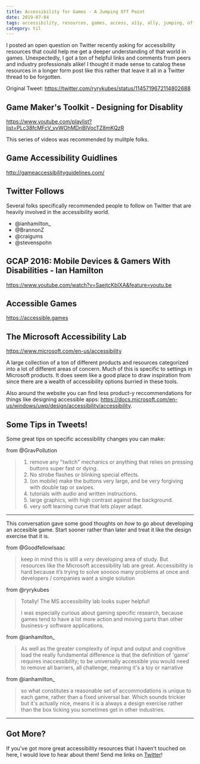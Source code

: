 ```yaml
---
title: Accessibility for Games - A Jumping Off Point
date: 2019-07-04
tags: accessibility, resources, games, access, a11y, ally, jumping, off, point, start
category: til
---
```


I posted an open question on Twitter recently asking for accessibility resources that could help me get a deeper understanding of that world in games. Unexpectedly, I got a ton of helpful links and comments from peers and industry professionals alike! I thought it made sense to catalog these resources in a longer form post like this rather that leave it all in a Twitter thread to be forgotten.

Original Tweet:
https://twitter.com/ryrykubes/status/1145719672114802688

## Game Maker's Toolkit - Designing for Disablity
https://www.youtube.com/playlist?list=PLc38fcMFcV_vvWOhMDriBlVocTZ8mKQzR

This series of videos was recommended by mulitple folks. 

## Game Accessibility Guidlines
http://gameaccessibilityguidelines.com/

## Twitter Follows
Several folks specifically recommended people to follow on Twitter that are heavily involved in the accessibility world. 

- @ianhamilton_
- @BrannonZ
- @craigums
- @stevenspohn

## GCAP 2016: Mobile Devices & Gamers With Disabilities - Ian Hamilton
https://www.youtube.com/watch?v=SaejtcKbIXA&feature=youtu.be

## Accessible Games
https://accessible.games 

## The Microsoft Accessibility Lab
https://www.microsoft.com/en-us/accessibility

A large collection of a ton of different products and resources categorized into a lot of different areas of concern. Much of this is specific to settings in Microsoft products. It does seem like a good place to draw inspiration from since there are a wealth of accessibility options burried in these tools. 

Also around the website you can find less product-y reccommendations for things like designing accessible apps: https://docs.microsoft.com/en-us/windows/uwp/design/accessibility/accessibility.

## Some Tips in Tweets!
Some great tips on specific accessibility changes you can make:

from @GravPollution
> 1. remove any "twitch" mechanics or anything that relies on pressing buttons super fast or dying.
> 2. No strobe flashes or blinking special effects.
> 3. (on mobile) make the buttons very large, and be very forgiving with double tap or swipes.
> 4. tutorials with audio and written instructions.
> 5. large graphics, with high contrast against the background.
> 6. very soft learning curve that lets player adapt.

---
This conversation gave some good thoughts on _how_ to go about developing an accesible game. Start sooner rather than later and treat it like the design exercise that it is.

from @GoodfellowIsaac
> keep in mind this is still a *very* developing area of study. But resources like the Microsoft accessibility lab are great. Accessibility is hard because it’s trying to solve sooooo many problems at once and developers / companies want a single solution

from @ryrykubes
> Totally! The MS accessibility lab looks super helpful!
> 
> I was especially curious about gaming specific research, because games tend to have a lot more action and moving parts than other business-y software applications.

from @ianhamilton_
> As well as the greater complexity of input and output and cognitive load the really fundamental difference is that the definition of 'game' requires inaccessibility; to be universally accessible you would need to remove all barriers, all challenge, meaning it's a toy or narrative

from @ianhamilton_
> so what constitutes a reasonable set of accommodations is unique to each game, rather than a fixed universal bar. Which sounds trickier but it's actually nice, means it is a always a design exercise rather than the box ticking you sometimes get in other industries.

---

## Got More?
If you've got more great accessibility resources that I haven't touched on here, I would love to hear about them! Send me links on [Twitter](https://twitter.com/ryrykubes)!

